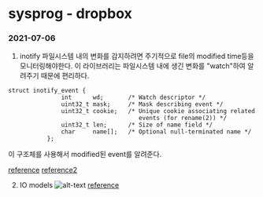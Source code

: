 # sysprog - dropbox
### 2021-07-06
1. inotify
파일시스템 내의 변화를 감지하려면 주기적으로 file의 modified time등을 모니터링해야한다.
이 라이브러리는 파일시스템 내에 생긴 변화를 "watch"하여 알려주기 때문에 편리하다.
```
struct inotify_event {
               int      wd;       /* Watch descriptor */
               uint32_t mask;     /* Mask describing event */
               uint32_t cookie;   /* Unique cookie associating related
                                     events (for rename(2)) */
               uint32_t len;      /* Size of name field */
               char     name[];   /* Optional null-terminated name */
           };
```
이 구조체를 사용해서 modified된 event를 알려준다.

[reference](https://www.thegeekstuff.com/2010/04/inotify-c-program-example/)
[reference2](https://man7.org/linux/man-pages/man7/inotify.7.html)

2. IO models
![alt-text](https://developer.ibm.com/developer/default/articles/l-async/images/figure1.gif "IOmodels")
[reference](https://developer.ibm.com/articles/l-async/)

